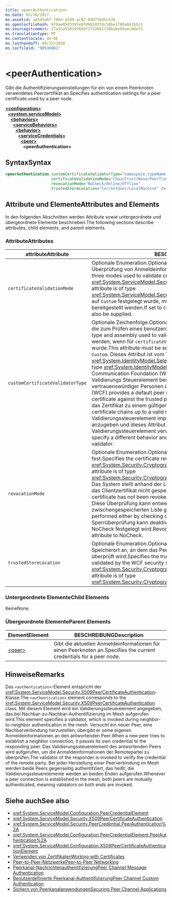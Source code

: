 ```yaml
---
title: <peerAuthentication>
ms.date: 03/30/2017
ms.assetid: ad545e6f-f06e-4549-ac92-09d758d5c636
ms.openlocfilehash: 6f0ae05d3397e8fd981037dc58be1f80a661b5c5
ms.sourcegitcommit: 27a15a55019f6b5f2733961738babe94aec0def3
ms.translationtype: MT
ms.contentlocale: de-DE
ms.lasthandoff: 09/15/2020
ms.locfileid: "90536001"
---
```

# \<peerAuthentication>
<span data-ttu-id="29ec9-101">Gibt die Authentifizierungseinstellungen für ein von einem Peerknoten verwendetes Peerzertifikat an.</span><span class="sxs-lookup"><span data-stu-id="29ec9-101">Specifies authentication settings for a peer certificate used by a peer node.</span></span>  
  
[**\<configuration>**](../configuration-element.md)\
&nbsp;&nbsp;[**\<system.serviceModel>**](system-servicemodel.md)\
&nbsp;&nbsp;&nbsp;&nbsp;[**\<behaviors>**](behaviors.md)\
&nbsp;&nbsp;&nbsp;&nbsp;&nbsp;&nbsp;[**\<serviceBehaviors>**](servicebehaviors.md)\
&nbsp;&nbsp;&nbsp;&nbsp;&nbsp;&nbsp;&nbsp;&nbsp;[**\<behavior>**](behavior-of-servicebehaviors.md)\
&nbsp;&nbsp;&nbsp;&nbsp;&nbsp;&nbsp;&nbsp;&nbsp;&nbsp;&nbsp;[**\<serviceCredentials>**](servicecredentials.md)\
&nbsp;&nbsp;&nbsp;&nbsp;&nbsp;&nbsp;&nbsp;&nbsp;&nbsp;&nbsp;&nbsp;&nbsp;[**\<peer>**](peer-of-servicecredentials.md)\
&nbsp;&nbsp;&nbsp;&nbsp;&nbsp;&nbsp;&nbsp;&nbsp;&nbsp;&nbsp;&nbsp;&nbsp;&nbsp;&nbsp;**\<peerAuthentication>**  
  
## <a name="syntax"></a><span data-ttu-id="29ec9-102">Syntax</span><span class="sxs-lookup"><span data-stu-id="29ec9-102">Syntax</span></span>  
  
```xml  
<peerAuthentication customCertificateValidatorType="namespace.typeName, [,AssemblyName] [,Version=version number] [,Culture=culture] [,PublicKeyToken=token]"
                    certificateValidationMode="ChainTrust/None/PeerTrust/PeerOrChainTrust/Custom"
                    revocationMode="NoCheck/Online/Offline"
                    trustedStoreLocation="CurrentUser/LocalMachine" />
```  
  
## <a name="attributes-and-elements"></a><span data-ttu-id="29ec9-103">Attribute und Elemente</span><span class="sxs-lookup"><span data-stu-id="29ec9-103">Attributes and Elements</span></span>  
 <span data-ttu-id="29ec9-104">In den folgenden Abschnitten werden Attribute sowie untergeordnete und übergeordnete Elemente beschrieben.</span><span class="sxs-lookup"><span data-stu-id="29ec9-104">The following sections describe attributes, child elements, and parent elements.</span></span>  
  
### <a name="attributes"></a><span data-ttu-id="29ec9-105">Attribute</span><span class="sxs-lookup"><span data-stu-id="29ec9-105">Attributes</span></span>  
  
|<span data-ttu-id="29ec9-106">attribute</span><span class="sxs-lookup"><span data-stu-id="29ec9-106">Attribute</span></span>|<span data-ttu-id="29ec9-107">BESCHREIBUNG</span><span class="sxs-lookup"><span data-stu-id="29ec9-107">Description</span></span>|  
|---------------|-----------------|  
|`certificateValidationMode`|<span data-ttu-id="29ec9-108">Optionale Enumeration.</span><span class="sxs-lookup"><span data-stu-id="29ec9-108">Optional enumeration.</span></span> <span data-ttu-id="29ec9-109">Gibt einen der drei für die Überprüfung von Anmeldeinformationen verwendeten Modi an.</span><span class="sxs-lookup"><span data-stu-id="29ec9-109">Specifies one of three modes used to validate credentials.</span></span> <span data-ttu-id="29ec9-110">Dieses Attribut ist vom Typ <xref:System.ServiceModel.Security.X509CertificateValidationMode>.</span><span class="sxs-lookup"><span data-stu-id="29ec9-110">This attribute is of type <xref:System.ServiceModel.Security.X509CertificateValidationMode>.</span></span> <span data-ttu-id="29ec9-111">Wenn dies auf `Custom` festgelegt wurde, muss auch ein `customCertificateValidator` bereitgestellt werden.</span><span class="sxs-lookup"><span data-stu-id="29ec9-111">If set to `Custom`, then a `customCertificateValidator` must also be supplied.</span></span>|  
|`customCertificateValidatorType`|<span data-ttu-id="29ec9-112">Optionale Zeichenfolge.</span><span class="sxs-lookup"><span data-stu-id="29ec9-112">Optional string.</span></span> <span data-ttu-id="29ec9-113">Bestimmt einen Typ und eine Assembly, die zum Prüfen eines benutzerdefinierten Typs verwendet werden.</span><span class="sxs-lookup"><span data-stu-id="29ec9-113">Specifies a type and assembly used to validate a custom type.</span></span> <span data-ttu-id="29ec9-114">Das Attribut muss festgelegt werden, wenn für `certificateValidationMode` der Wert `Custom` festgelegt wurde.</span><span class="sxs-lookup"><span data-stu-id="29ec9-114">This attribute must be set when `certificateValidationMode` is set to `Custom`.</span></span> <span data-ttu-id="29ec9-115">Dieses Attribut ist vom Typ <xref:System.IdentityModel.Selectors.X509CertificateValidator>.</span><span class="sxs-lookup"><span data-stu-id="29ec9-115">This attribute is of type <xref:System.IdentityModel.Selectors.X509CertificateValidator>.</span></span> <span data-ttu-id="29ec9-116">Windows Communication Foundation (WCF) stellt ein Standardmäßiges Peer Zertifikat-Validierungs Steuerelement bereit, das das Peer Zertifikat anhand des Speicher vertrauenswürdiger Personen überprüft.</span><span class="sxs-lookup"><span data-stu-id="29ec9-116">Windows Communication Foundation (WCF) provides a default peer certificate validator that verifies the peer certificate against the trusted people store.</span></span> <span data-ttu-id="29ec9-117">Außerdem wird überprüft, ob sich das Zertifikat zu einem gültigen Stamm verkettet.</span><span class="sxs-lookup"><span data-stu-id="29ec9-117">It also verifies that the certificate chains up to a valid root.</span></span> <span data-ttu-id="29ec9-118">Sie können ein benutzerdefiniertes Validierungssteuerelement implementieren, um ein anderes Verhalten anzugeben und dieses Attribut zum Verweisen auf das benutzerdefinierte Validierungssteuerelement verwenden.</span><span class="sxs-lookup"><span data-stu-id="29ec9-118">You can implement a custom validator to specify a different behavior and use this attribute to point to the custom validator.</span></span>|  
|`revocationMode`|<span data-ttu-id="29ec9-119">Optionale Enumeration.</span><span class="sxs-lookup"><span data-stu-id="29ec9-119">Optional enumeration.</span></span> <span data-ttu-id="29ec9-120">Legt den Zertifikatssperrmodus fest.</span><span class="sxs-lookup"><span data-stu-id="29ec9-120">Specifies the certificate revocation mode.</span></span> <span data-ttu-id="29ec9-121">Dieses Attribut ist vom Typ <xref:System.Security.Cryptography.X509Certificates.X509RevocationMode>.</span><span class="sxs-lookup"><span data-stu-id="29ec9-121">This attribute is of type <xref:System.Security.Cryptography.X509Certificates.X509RevocationMode>.</span></span> <span data-ttu-id="29ec9-122">Das System stellt anhand der Liste mit den gesperrten Zertifikaten sicher, dass das Clientzertifikat nicht gesperrt wurde.</span><span class="sxs-lookup"><span data-stu-id="29ec9-122">The system verifies that the peer certificate has not been revoked by looking it up in the revoked certificate list.</span></span> <span data-ttu-id="29ec9-123">Diese Überprüfung kann entweder online oder offline mit einer zwischengespeicherten Liste gesperrter Zertifikate erfolgen.</span><span class="sxs-lookup"><span data-stu-id="29ec9-123">This check can be performed either by checking online or against a cached revocation list.</span></span> <span data-ttu-id="29ec9-124">Die Sperrüberprüfung kann deaktiviert werden, indem für dieses Attribut der Wert NoCheck festgelegt wird.</span><span class="sxs-lookup"><span data-stu-id="29ec9-124">Revocation checking can be turned off by setting this attribute to NoCheck.</span></span>|  
|`trustedStoreLocation`|<span data-ttu-id="29ec9-125">Optionale Enumeration.</span><span class="sxs-lookup"><span data-stu-id="29ec9-125">Optional enumeration.</span></span> <span data-ttu-id="29ec9-126">Gibt den vertrauenswürdigen Speicherort an, an dem das Peer Zertifikat vom WCF-Sicherheitssystem überprüft wird.</span><span class="sxs-lookup"><span data-stu-id="29ec9-126">Specifies the trusted store location where the peer certificate is validated by the WCF security system.</span></span> <span data-ttu-id="29ec9-127">Dieses Attribut ist vom Typ <xref:System.Security.Cryptography.X509Certificates.StoreLocation>.</span><span class="sxs-lookup"><span data-stu-id="29ec9-127">This attribute is of type <xref:System.Security.Cryptography.X509Certificates.StoreLocation>.</span></span>|  
  
### <a name="child-elements"></a><span data-ttu-id="29ec9-128">Untergeordnete Elemente</span><span class="sxs-lookup"><span data-stu-id="29ec9-128">Child Elements</span></span>  
 <span data-ttu-id="29ec9-129">Keine</span><span class="sxs-lookup"><span data-stu-id="29ec9-129">None.</span></span>  
  
### <a name="parent-elements"></a><span data-ttu-id="29ec9-130">Übergeordnete Elemente</span><span class="sxs-lookup"><span data-stu-id="29ec9-130">Parent Elements</span></span>  
  
|<span data-ttu-id="29ec9-131">Element</span><span class="sxs-lookup"><span data-stu-id="29ec9-131">Element</span></span>|<span data-ttu-id="29ec9-132">BESCHREIBUNG</span><span class="sxs-lookup"><span data-stu-id="29ec9-132">Description</span></span>|  
|-------------|-----------------|  
|[\<peer>](peer-of-servicecredentials.md)|<span data-ttu-id="29ec9-133">Gibt die aktuellen Anmeldeinformationen für einen Peerknoten an.</span><span class="sxs-lookup"><span data-stu-id="29ec9-133">Specifies the current credentials for a peer node.</span></span>|  
  
## <a name="remarks"></a><span data-ttu-id="29ec9-134">Hinweise</span><span class="sxs-lookup"><span data-stu-id="29ec9-134">Remarks</span></span>  
 <span data-ttu-id="29ec9-135">Das `<authentication>`-Element entspricht der <xref:System.ServiceModel.Security.X509PeerCertificateAuthentication>-Klasse.</span><span class="sxs-lookup"><span data-stu-id="29ec9-135">The `<authentication>` element corresponds to the <xref:System.ServiceModel.Security.X509PeerCertificateAuthentication> class.</span></span> <span data-ttu-id="29ec9-136">Mit diesem Element wird ein Validierungssteuerelement angegeben, das bei Nachbar-zu-Nachbar-Authentifizierung im Mesh aufgerufen wird.</span><span class="sxs-lookup"><span data-stu-id="29ec9-136">This element specifies a validator, which is invoked during neighbor-to-neighbor authentication in the mesh.</span></span> <span data-ttu-id="29ec9-137">Versucht ein neuer Peer, eine Nachbarverbindung herzustellen, übergibt er seine eigenen Anmeldeinformationen an den antwortenden Peer.</span><span class="sxs-lookup"><span data-stu-id="29ec9-137">When a new peer tries to establish a neighbor connection, it passes its own credential to the responding peer.</span></span> <span data-ttu-id="29ec9-138">Das Validierungssteuerelement des antwortenden Peers wird aufgerufen, um die Anmeldeinformationen der Remotepartei zu überprüfen.</span><span class="sxs-lookup"><span data-stu-id="29ec9-138">The validator of the responder is invoked to verify the credential of the remote party.</span></span> <span data-ttu-id="29ec9-139">Bei jeder Herstellung einer Peerverbindung im Mesh werden beide Peers gegenseitig authentifziert, das heißt, die Validierungssteuerelemente werden an beiden Enden aufgerufen.</span><span class="sxs-lookup"><span data-stu-id="29ec9-139">Whenever a peer connection is established in the mesh, both peers are mutually authenticated, meaning validators on both ends are invoked.</span></span>  
  
## <a name="see-also"></a><span data-ttu-id="29ec9-140">Siehe auch</span><span class="sxs-lookup"><span data-stu-id="29ec9-140">See also</span></span>

- <xref:System.ServiceModel.Configuration.PeerCredentialElement>
- <xref:System.ServiceModel.Security.X509PeerCertificateAuthentication>
- <xref:System.ServiceModel.Security.PeerCredential.PeerAuthentication%2A>
- <xref:System.ServiceModel.Configuration.PeerCredentialElement.PeerAuthentication%2A>
- <xref:System.ServiceModel.Configuration.X509PeerCertificateAuthenticationElement>
- [<span data-ttu-id="29ec9-141">Verwenden von Zertifikaten</span><span class="sxs-lookup"><span data-stu-id="29ec9-141">Working with Certificates</span></span>](../../../wcf/feature-details/working-with-certificates.md)
- [<span data-ttu-id="29ec9-142">Peer-to-Peer-Netzwerke</span><span class="sxs-lookup"><span data-stu-id="29ec9-142">Peer-to-Peer Networking</span></span>](../../../wcf/feature-details/peer-to-peer-networking.md)
- <span data-ttu-id="29ec9-143">[Peerkanal-Nachrichtenauthentifizierung](/previous-versions/dotnet/netframework-3.5/aa967730(v=vs.90))</span><span class="sxs-lookup"><span data-stu-id="29ec9-143">[Peer Channel Message Authentication](/previous-versions/dotnet/netframework-3.5/aa967730(v=vs.90))</span></span>
- <span data-ttu-id="29ec9-144">[Benutzerdefinierte Peerkanal-Authentifizierung](/previous-versions/dotnet/netframework-3.5/ms751447(v=vs.90))</span><span class="sxs-lookup"><span data-stu-id="29ec9-144">[Peer Channel Custom Authentication](/previous-versions/dotnet/netframework-3.5/ms751447(v=vs.90))</span></span>
- [<span data-ttu-id="29ec9-145">Sichern von Peerkanalanwendungen</span><span class="sxs-lookup"><span data-stu-id="29ec9-145">Securing Peer Channel Applications</span></span>](../../../wcf/feature-details/securing-peer-channel-applications.md)
